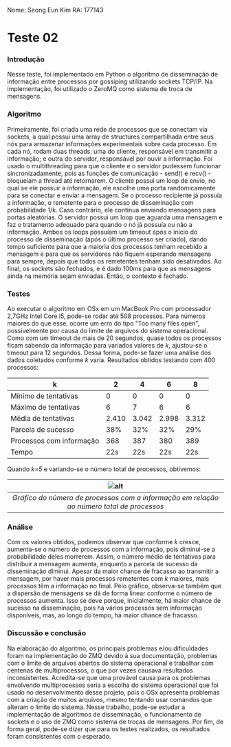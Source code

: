 Nome: Seong Eun Kim
RA: 177143

# Teste 02

### Introdução
Nesse teste, foi implementado em Python o algoritmo de disseminação de informação entre processos por gossiping utilizando sockets TCP/IP. Na implementação, foi utilizado o ZeroMQ como sistema de troca de mensagens.

### Algoritmo
Primeiramente, foi criada uma rede de processos que se conectam via sockets, a qual possui uma array de structures compartilhada entre seus nós para armazenar informações experimentais sobre cada processo. Em cada nó, rodam duas threads: uma do cliente, responsável em transmitir a informação; e outra do servidor, responsável por ouvir a informação. Foi usado o multithreading para que o cliente e o servidor pudessem funcionar sincronizadamente, pois as funções de comunicação - send() e recv() - bloqueiam a thread até retornarem.
O cliente possui um loop de envio, no qual se ele possuir a informação, ele escolhe uma porta randomicamente para se conectar e enviar a mensagem. Se o processo recipiente já possuía a informação, o remetente para o processo de disseminação com probabilidade 1/k. Caso contrário, ele continua enviando mensagens para portas aleatórias. O servidor possui um loop que aguarda uma mensagem e faz o tratamento adequado para quando o nó já possuía ou não a informação. Ambos os loops possuíam um timeout após o início do processo de disseminação (após o último processo ser criado), dando tempo suficiente para que a maioria dos processos tenham recebido a mensagem e para que os servidores não fiquem esperando mensagens para sempre, depois que todos os remetentes tenham sido desativados. Ao final, os sockets são fechados, e é dado 100ms para que as mensagens ainda na memória sejam enviadas. Então, o contexto é fechado.

### Testes
Ao executar o algoritmo em OSx em um MacBook Pro com processador 2,7GHz Intel Core i5, pode-se rodar até 508 processos. Para números maiores do que esse, ocorre um erro do tipo "Too many files open", possivelmente por causa do limite de arquivos do sistema operacional.
Como com um timeout de mais de 20 segundos, quase todos os processos ficam sabendo da informação para variados valores de _k_, ajustou-se o timeout para 12 segundos. Dessa forma, pode-se fazer uma análise dos dados coletados conforme _k_ varia.
Resultados obtidos testando com 400 processos:



| k | 2 | 4 | 6 | 8 |
| ------ | ------ | ------ | ------ | ------ |
| Mínimo de tentativas | 0 | 0 | 0 | 0 |
| Máximo de tentativas | 6 | 7 | 6 | 6 |
| Média de tentativas | 2.410 | 3.042 | 2.998 | 3.312 |
| Parcela de sucesso | 38% | 32% | 32% | 29% |
| Processos com informação | 368 | 387 | 380 | 389 |
| Tempo | 22s | 22s | 22s | 22s |

Quando _k=5_ e variando-se o número total de processos, obtivemos:


| ![alt](/Users/seongeunkim/Desktop/grafico1.png) |
|:--:|
| *Gráfico do número de processos com a informação em relação ao número total de processos* |


### Análise
Com os valores obtidos, podemos observar que conforme _k_ cresce, aumenta-se o número de processos com a informação, pois diminui-se a probabilidade deles morrerem. Assim, o número médio de tentativas para distribuir a mensagem aumenta, enquanto a parcela de sucesso da disseminação diminui. Apesar da maior chance de fracasso ao transmitir a mensagem, por haver mais processos remetentes com _k_ maiores, mais processos têm a informação no final.
Pelo gráfico, observa-se também que a dispersão de mensagens se dá de forma linear conforme o número de processos aumenta. Isso se deve porque, inicialmente, há maior chance de sucesso na disseminação, pois há vários processos sem informação disponíveis, mas, ao longo do tempo, há maior chance de fracasso.


### Discussão e conclusão
Na elaboração do algoritmo, os principais problemas e/ou dificuldades foram na implementação do ZMQ devido à sua documentação, problemas com o limite de arquivos abertos do sistema operacional e trabalhar com centenas de multiprocessos, o que por vezes causava resultados inconsistentes. Acredita-se que uma provável causa para os problemas envolvendo multiprocessos seria a escolha do sistema operacional que foi usado no desenvolvimento desse projeto, pois o OSx apresenta problemas com a criação de muitos arquivos, mesmo tentando usar comandos que alteram o limite do sistema.
Nesse trabalho, pode-se estudar a implementação de algoritmos de disseminação, o funcionamento de sockets e o uso de ZMQ como sistema de trocas de mensagens. Por fim, de forma geral, pode-se dizer que para os testes realizados, os resultados foram consistentes com o esperado.

